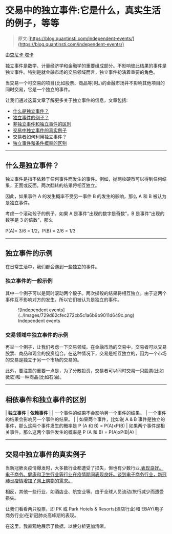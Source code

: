 # 交易中的独立事件:它是什么，真实生活的例子，等等

> 原文:[https://blog.quantinsti.com/independent-events/](https://blog.quantinsti.com/independent-events/)

由[查尼卡·塔卡](https://www.linkedin.com/in/chainika-bahl-thakar-b32971155/)

独立事件是数学、计量经济学和金融学的重要组成部分。不影响彼此结果的事件是独立事件。特别是就金融市场的交易领域而言，独立事件扮演着重要的角色。

当交易一个可交易的项目(比如股票、商品等)时。)的金融市场并不影响其他项目的同时交易，它是一个独立的事件。

让我们通过这篇文章了解更多关于独立事件的信息，文章包括:

*   [什么是独立事件？](#what-is-an-independent-event)
*   [独立事件的例子？](#examples-of-independent-events)
*   [非独立事件和独立事件的区别](#difference-between-dependent-and-independent-events)
*   [交易中独立事件的真实例子](#real-life-example-of-independent-events-in-trading)
*   交易者如何利用独立事件？
*   [独立事件和条件概率的区别](#difference-between-independent-events-and-conditional-probability)

* * *

## 什么是独立事件？

独立事件是指不依赖于任何事件而发生的事件。例如，抛两枚硬币可以得到任何结果，正面或反面。两次翻转的结果将相互独立。

因此，如果事件 A 的发生概率不受另一事件 B 的发生的影响，那么 A 和 B 被认为是独立事件。

考虑一个滚动骰子的例子。如果 A 是事件“出现的数字是奇数”，B 是事件“出现的数字是 3 的倍数”，那么

P(A)= 3/6 = 1/2，P(B) = 2/6 = 1/3

* * *

## 独立事件的示例

在日常生活中，我们都会遇到一些独立的事件。

### 独立事件的一般示例

其中一个例子可以是同时滚动两个骰子。两次掷骰的结果将相互独立。由于这两个事件互不影响对方的发生，所以它们被认为是独立的事件。

<figure class="kg-card kg-image-card kg-width-full kg-card-hascaption">![Independent events](../Images/729d62cfec272cb5c1a6b9b9011d649c.png)

<figcaption>Independent events</figcaption>

</figure>

### 交易领域中独立事件的示例

再举一个例子，让我们考虑一下交易领域。在金融市场的交易中，交易者可以交易股票、商品和现金的投资组合。在这种情况下，交易是相互独立的，因为一个市场的交易是独立于另一个市场的交易的。

此外，要注意的重要一点是，为了分散投资，交易者可以同时交易一只股票(比如微软)和一种商品(比如石油)。

* * *

## 相依事件和独立事件的区别

| **独立事件** | **依赖事件** |
| 一个事件的结果不会影响另一个事件的结果。 | 一个事件的结果会影响另一个事件的结果。 |
| 如果两个事件，比如说 A & B 事件是独立的事件，那么这两个事件发生的概率是 P (A 和 B) = P(A)xP(B) | 如果两个事件是相关事件，那么这两个事件发生的概率是 P (A 和 B) = P(A)xP(B&#124;A) |

* * *

## 交易中独立事件的真实例子

当新冠肺炎疫情爆发时，大多数行业都遭受了损失，但也有少数行业,[表现良好。电子商务、健康和卫生行业等行业在疫情期间表现良好。谈到电子商务行业，新冠肺炎疫情增加了网上购物的需求。](https://www.abc.net.au/news/2022-02-09/omicron-covid-pandemic-impact-on-australian-small-business/100804432)

相反，其他一些行业，如酒店业、航空业等。由于全球人员流动/旅行减少而遭受损失。

让我们看看两只股票，即 PK 或 Park Hotels & Resorts(酒店行业)和 EBAY(电子商务行业)在新冠肺炎高峰期的表现。

在这里，我直观地展示了数据，以使分析更加清晰。